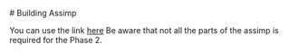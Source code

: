 # Building Assimp

You can use the link [here](https://github.com/assimp/assimp/blob/master/Build.md) Be aware that not all the parts of the assimp is required for the Phase 2.
